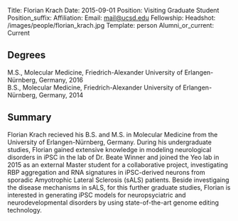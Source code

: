 Title: Florian Krach
Date: 2015-09-01
Position: Visiting Graduate Student
Position_suffix: 
Affiliation:
Email: mail@ucsd.edu
Fellowship:
Headshot: /images/people/florian_krach.jpg
Template: person
Alumni_or_current: Current
<!-- Status: draft -->

## Degrees
M.S., Molecular Medicine, Friedrich-Alexander University of Erlangen-Nürnberg, Germany, 2016   
B.S., Molecular Medicine, Friedrich-Alexander University of Erlangen-Nürnberg, Germany, 2014

## Summary

Florian Krach recieved his B.S. and M.S. in Molecular Medicine from the University of Erlangen-Nürnberg, Germany. During his undergraduate studies, Florian gained extensive knowledge in modeling neurological disorders in iPSC in the lab of Dr. Beate Winner and joined the Yeo lab in 2015 as an external Master student for a collaborative project, investigating RBP aggregation and RNA signatures in iPSC-derived neurons from sporadic Amyotrophic Lateral Sclerosis (sALS) patients.
Beside investigaing the disease mechanisms in sALS, for this further graduate studies, Florian is interested in generating iPSC models for neuropsyciatric and neurodevelopmental disorders by using state-of-the-art genome editing technology. 